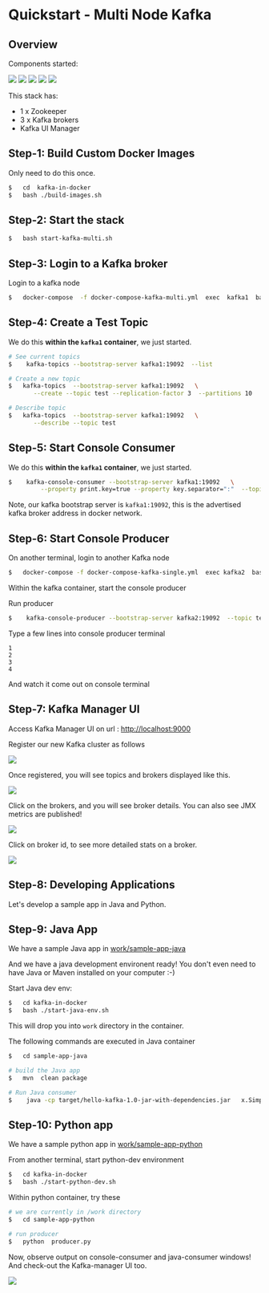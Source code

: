 # Quickstart - Multi Node Kafka

## Overview

Components started:

![](images/beer-1a.png)
![](images/beer-1a.png)
![](images/beer-1a.png)
![](images/beer-1a.png)
![](images/beer-1a.png)

This stack has:

- 1 x Zookeeper
- 3 x Kafka brokers
- Kafka UI Manager

## Step-1: Build Custom Docker Images

Only need to do this once.

```bash
$   cd  kafka-in-docker
$   bash ./build-images.sh
```

## Step-2: Start the stack

```bash
$   bash start-kafka-multi.sh
```

## Step-3: Login to a Kafka broker

Login to a kafka node

```bash
$   docker-compose  -f docker-compose-kafka-multi.yml  exec  kafka1  bash
```

## Step-4: Create a Test Topic

We do this **within the `kafka1` container**, we just started.

```bash
# See current topics
$    kafka-topics --bootstrap-server kafka1:19092  --list

# Create a new topic
$   kafka-topics  --bootstrap-server kafka1:19092   \
       --create --topic test --replication-factor 3  --partitions 10

# Describe topic
$   kafka-topics  --bootstrap-server kafka1:19092   \
       --describe --topic test 
```

## Step-5: Start Console Consumer

We do this **within the `kafka1` container**, we just started.

```bash
$    kafka-console-consumer --bootstrap-server kafka1:19092   \
         --property print.key=true --property key.separator=":"  --topic test

```

Note, our kafka bootstrap server is `kafka1:19092`, this is the advertised kafka broker address in docker network.

## Step-6: Start Console Producer

On another terminal, login to another Kafka node

```bash
$   docker-compose -f docker-compose-kafka-single.yml  exec kafka2  bash
```

Within the kafka container, start the console producer

Run producer

```bash
$    kafka-console-producer --bootstrap-server kafka2:19092  --topic test
```

Type a few lines into console producer terminal

```text
1
2
3
4
```

And watch it come out on console terminal

## Step-7: Kafka Manager UI

Access Kafka Manager UI on url : [http://localhost:9000](http://localhost:9000)

Register our new Kafka cluster as follows

![](images/kafka-manager-1.png)

Once registered, you will see topics and brokers displayed like this.

![](images/kafka-multi-1.png)

Click on the brokers, and you will see broker details.  You can also see JMX metrics are published!

![](images/kafka-multi-2.png)

Click on broker id, to see more detailed stats on a broker.

![](images/kafka-multi-3.png)

## Step-8: Developing Applications

Let's develop a sample app in Java and Python.

## Step-9: Java App

We have a sample Java app in [work/sample-app-java](work/sample-app-java/)

And we have a java development environent ready!  You don't even need to have Java or Maven installed on your computer :-) 

Start Java dev env:

```bash
$   cd kafka-in-docker
$   bash ./start-java-env.sh
```

This will drop you into `work` directory in the container.

The following commands are executed in Java container

```bash
$   cd sample-app-java

# build the Java app
$   mvn  clean package

# Run Java consumer
$    java -cp target/hello-kafka-1.0-jar-with-dependencies.jar   x.SimpleConsumer
```

## Step-10: Python app

We have a sample python app in [work/sample-app-python](work/sample-app-python/)

From another terminal, start python-dev environment

```bash
$   cd kafka-in-docker
$   bash ./start-python-dev.sh
```

Within python container, try these

```bash
# we are currently in /work directory
$   cd sample-app-python

# run producer
$   python  producer.py
```

Now, observe output on console-consumer and java-consumer windows!  And check-out the Kafka-manager UI too.

![](images/kafka-single-5a.png)